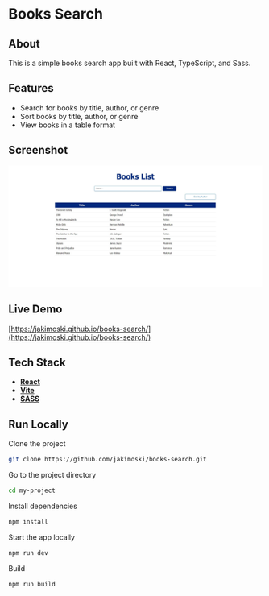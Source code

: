 # Books Search

## About

This is a simple books search app built with React, TypeScript, and Sass.

## Features

- Search for books by title, author, or genre
- Sort books by title, author, or genre
- View books in a table format

## Screenshot

![App Screenshot](./screencapture-books-search.jpg)

## Live Demo

[https://jakimoski.github.io/books-search/](https://jakimoski.github.io/books-search/)

## Tech Stack

- **[ React ](https://react.dev/)**
- **[ Vite ](https://vitejs.dev/)**
- **[ SASS](https://sass-lang.com/)**

## Run Locally

Clone the project

```bash
git clone https://github.com/jakimoski/books-search.git
```

Go to the project directory

```bash
cd my-project
```

Install dependencies

```bash
npm install
```

Start the app locally

```bash
npm run dev
```

Build

```bash
npm run build
```
